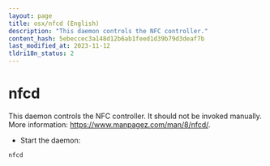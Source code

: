 ```yaml
---
layout: page
title: osx/nfcd (English)
description: "This daemon controls the NFC controller."
content_hash: 5ebeccec3a148d12b6ab1feed1d39b79d3deaf7b
last_modified_at: 2023-11-12
tldri18n_status: 2
---
```

# nfcd

This daemon controls the NFC controller.
It should not be invoked manually.
More information: <https://www.manpagez.com/man/8/nfcd/>.

- Start the daemon:

`nfcd`
